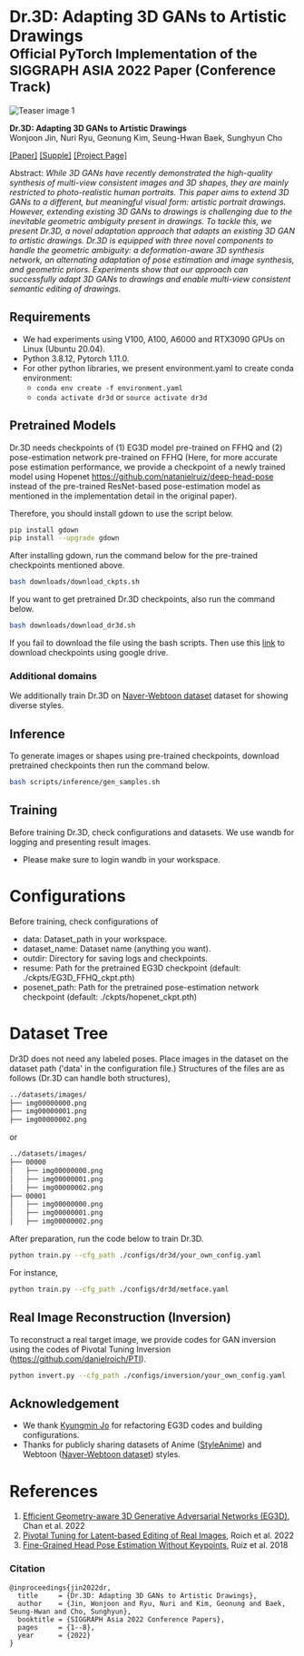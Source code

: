 # Dr.3D: Adapting 3D GANs to Artistic Drawings<br><sub>Official PyTorch Implementation of the SIGGRAPH ASIA 2022 Paper (Conference Track)</sub>

![Teaser image 1](./docs/image.png)

**Dr.3D: Adapting 3D GANs to Artistic Drawings**<br>
Wonjoon Jin, Nuri Ryu, Geonung Kim, Seung-Hwan Baek, Sunghyun Cho<br>

[\[Paper\]](https://jinwonjoon.github.io/dr3d/docs/assets/Dr3D/Dr3D_main.pdf)
[\[Supple\]](https://jinwonjoon.github.io/dr3d/docs/assets/Dr3D/Dr3D_supple.pdf)
[\[Project Page\]](https://jinwonjoon.github.io/dr3d/)

Abstract: *While 3D GANs have recently demonstrated the high-quality synthesis of multi-view consistent images and 3D shapes, they are mainly restricted to photo-realistic human portraits. This paper aims to extend 3D GANs to a different, but meaningful visual form: artistic portrait drawings. However, extending existing 3D GANs to drawings is challenging due to the inevitable geometric ambiguity present in drawings. To tackle this, we present Dr.3D, a novel adaptation approach that adapts an existing 3D GAN to artistic drawings. Dr.3D is equipped with three novel components to handle the geometric ambiguity: a deformation-aware 3D synthesis network, an alternating adaptation of pose estimation and image synthesis, and geometric priors. Experiments show that our approach can successfully adapt 3D GANs to drawings and enable multi-view consistent semantic editing of drawings.*


## Requirements
* We had experiments using V100, A100, A6000 and RTX3090 GPUs on Linux (Ubuntu 20.04).
* Python 3.8.12, Pytorch 1.11.0.
* For other python libraries, we present environment.yaml to create conda environment:
  - `conda env create -f environment.yaml`
  - `conda activate dr3d` or `source activate dr3d`


## Pretrained Models
Dr.3D needs checkpoints of (1) EG3D model pre-trained on FFHQ and (2) pose-estimation network pre-trained on FFHQ (Here, for more accurate pose estimation performance, we provide a checkpoint of a newly trained model using Hopenet https://github.com/natanielruiz/deep-head-pose instead of the pre-trained ResNet-based pose-estimation model as mentioned in the implementation detail in the original paper).

Therefore, you should install gdown to use the script below.
```bash
pip install gdown
pip install --upgrade gdown
```

After installing gdown, run the command below for the pre-trained checkpoints mentioned above.
```bash
bash downloads/download_ckpts.sh
```

If you want to get pretrained Dr.3D checkpoints, also run the command below.
```bash
bash downloads/download_dr3d.sh
```

If you fail to download the file using the bash scripts.
Then use this [link](https://drive.google.com/drive/folders/1RYsVu04DfRVUn88x397hjdlG4ww-h4FR?usp=sharing) to download checkpoints using google drive.

### Additional domains
We additionally train Dr.3D on [Naver-Webtoon dataset](https://github.com/bryandlee/naver-webtoon-data) dataset for showing diverse styles.

## Inference
To generate images or shapes using pre-trained checkpoints, download pretrained checkpoints then run the command below.
```bash
bash scripts/inference/gen_samples.sh
```

## Training
Before training Dr.3D, check configurations and datasets.
We use wandb for logging and presenting result images. 
* Please make sure to login wandb in your workspace.

# Configurations
Before training, check configurations of
* data: Dataset_path in your workspace.
* dataset_name: Dataset name (anything you want).
* outdir: Directory for saving logs and checkpoints.
* resume: Path for the pretrained EG3D checkpoint (default: ./ckpts/EG3D_FFHQ_ckpt.pth)
* posenet_path: Path for the pretrained pose-estimation network checkpoint (default: ./ckpts/hopenet_ckpt.pth)

# Dataset Tree
Dr3D does not need any labeled poses. Place images in the dataset on the dataset path ('data' in the configuration file.)
Structures of the files are as follows (Dr.3D can handle both structures),

```bash
../datasets/images/
├── img00000000.png
├── img00000001.png
├── img00000002.png
```

or

```bash
../datasets/images/
├── 00000
│   ├── img00000000.png
│   ├── img00000001.png
│   ├── img00000002.png
├── 00001
│   ├── img00000000.png
│   ├── img00000001.png
│   ├── img00000002.png
```


After preparation, run the code below to train Dr.3D.

```bash
python train.py --cfg_path ./configs/dr3d/your_own_config.yaml
```
For instance,
```bash
python train.py --cfg_path ./configs/dr3d/metface.yaml
```


## Real Image Reconstruction (Inversion)
To reconstruct a real target image, we provide codes for GAN inversion using the codes of Pivotal Tuning Inversion (https://github.com/danielroich/PTI).
```bash
python invert.py --cfg_path ./configs/inversion/your_own_config.yaml
```


## Acknowledgement
* We thank [Kyungmin Jo](https://scholar.google.com/citations?user=zyFvIS8AAAAJ&hl=ko&oi=ao) for refactoring EG3D codes and building configurations.
* Thanks for publicly sharing datasets of Anime ([StyleAnime](https://github.com/zsl2018/StyleAnime)) and Webtoon ([Naver-Webtoon dataset](https://github.com/zsl2018/StyleAnime)) styles.


# References
1. [Efficient Geometry-aware 3D Generative Adversarial Networks (EG3D)](https://arxiv.org/abs/2112.07945), Chan et al. 2022
2. [Pivotal Tuning for Latent-based Editing of Real Images](https://arxiv.org/abs/2106.05744), Roich et al. 2022 
3. [Fine-Grained Head Pose Estimation Without Keypoints](https://arxiv.org/abs/1710.00925), Ruiz et al. 2018

### Citation

```
@inproceedings{jin2022dr,
  title     = {Dr.3D: Adapting 3D GANs to Artistic Drawings},
  author    = {Jin, Wonjoon and Ryu, Nuri and Kim, Geonung and Baek, Seung-Hwan and Cho, Sunghyun},
  booktitle = {SIGGRAPH Asia 2022 Conference Papers},
  pages     = {1--8},
  year      = {2022}
}

```
